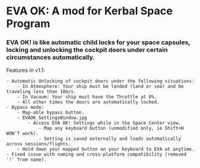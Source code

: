 # EVA OK: A mod for Kerbal Space Program

### EVA OK! is like automatic child locks for your space capsules, locking and unlocking the cockpit doors under certain circumstances automatically.  

Features in v1.1:
    
    - Automatic Unlocking of cockpit doors under the following situations:
        - In Atmosphere: Your ship must be landed (land or sea) and be traveling less than 10m/s.
        - In Vacuum: Your ship must have the Throttle at 0%.
        - All other times the doors are automatically locked.
    - Bypass mode:
        - Map-able bypass button.
        - EVAOK_SettingsWindow.jpg
            - Access EVA OK! Settings while in the Space Center view.
                - Map any keyboard button (unmodified only, ie Shift+H WON'T work).
                - Setting is saved externally and loads automatically across sessions/flights.
        - Hold down your mapped button on your keyboard to EVA at anytime.
    - Fixed issue with naming and cross-platform compatibility (removed '!' from name).
